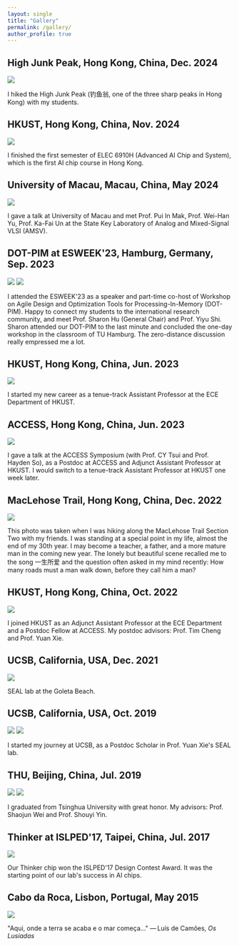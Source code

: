 ```yaml
---
layout: single
title: "Gallery"
permalink: /gallery/
author_profile: true
---
```

## High Junk Peak, Hong Kong, China, Dec. 2024 

<img src="/images/2024_group[1].jpg" />

I hiked the High Junk Peak (钓鱼翁, one of the three sharp peaks in Hong Kong) with my students.

## HKUST, Hong Kong, China, Nov. 2024 

<img src="/images/2024_6910h[1].jpg" />

I finished the first semester of ELEC 6910H (Advanced AI Chip and System), which is the first AI chip course in Hong Kong. 

## University of Macau, Macau, China, May 2024 

<img src="/images/2024_macau[1].jpg" />

I gave a talk at University of Macau and met Prof. Pui In Mak, Prof. Wei-Han Yu, Prof. Ka-Fai Un at the State Key Laboratory of Analog and Mixed-Signal VLSI (AMSV).

## DOT-PIM at ESWEEK'23, Hamburg, Germany, Sep. 2023

<img src="/images/2023_esweek[1].png" />

<img src="/images/2023_esweek_dotpim[1].jpg" />

I attended the ESWEEK'23 as a speaker and part-time co-host of Workshop on Agile Design and Optimization Tools for Processing-In-Memory (DOT-PIM). Happy to connect my students to the international research community, and meet Prof. Sharon Hu (General Chair) and Prof. Yiyu Shi. Sharon attended our DOT-PIM to the last minute and concluded the one-day workshop in the classroom of TU Hamburg. The zero-distance discussion really empressed me a lot. 

## HKUST, Hong Kong, China, Jun. 2023

<img src="/images/2023_hkust_onboard[1].jpg" />

I started my new career as a tenue-track Assistant Professor at the ECE Department of HKUST.

## ACCESS, Hong Kong, China, Jun. 2023

<img src="/images/2023_access_symposium[1].png" />

I gave a talk at the ACCESS Symposium (with Prof. CY Tsui and Prof. Hayden So), as a Postdoc at ACCESS and Adjunct Assistant Professor at HKUST. I would switch to a tenue-track Assistant Professor at HKUST one week later.

## MacLehose Trail, Hong Kong, China, Dec. 2022

<img src="/images/2022_一生所爱[1].jpg" />

This photo was taken when I was hiking along the MacLehose Trail Section Two with my friends. I was standing at a special point in my life, almost the end of my 30th year. I may become a teacher, a father, and a more mature man in the coming new year. The lonely but beautiful scene recalled me to the song 一生所爱 and the question often asked in my mind recently: How many roads must a man walk down, before they call him a man?

## HKUST, Hong Kong, China, Oct. 2022

<img src="/images/2022_hkust[1].jpg" />

I joined HKUST as an Adjunct Assistant Professor at the ECE Department and a Postdoc Fellow at ACCESS. My postdoc advisors: Prof. Tim Cheng and Prof. Yuan Xie.

## UCSB, California, USA, Dec. 2021

<img src="/images/2021_seal[1].jpg" />

SEAL lab at the Goleta Beach.

## UCSB, California, USA, Oct. 2019

<img src="/images/2019_ucsb[1].jpg" />

<img src="/images/2019_ucsb_danli[1].jpg" />

I started my journey at UCSB, as a Postdoc Scholar in Prof. Yuan Xie's SEAL lab.

## THU, Beijing, China, Jul. 2019

<img src="/images/2019_graduate_wei[1].jpg" />

<img src="/images/2019_graduate_yin[1].jpg" />

I graduated from Tsinghua University with great honor. My advisors: Prof. Shaojun Wei and Prof. Shouyi Yin.

## Thinker at ISLPED'17, Taipei, China, Jul. 2017

<img src="/images/2017_thinker[1].jpg" />

Our Thinker chip won the ISLPED'17 Design Contest Award. It was the starting point of our lab's success in AI chips.

## Cabo da Roca, Lisbon, Portugal, May 2015

<img src="/images/2015_cabodaroca[1].png" />

"Aqui, onde a terra se acaba e o mar começa..." — Luís de Camões, *Os Lusíadas*
